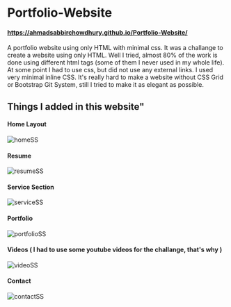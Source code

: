# Portfolio-Website
#### https://ahmadsabbirchowdhury.github.io/Portfolio-Website/

A portfolio website using only HTML with minimal css. It was a challange to create a website using only HTML.
Well I tried, almost 80% of the work is done using different html tags (some of them I never used in my whole life).
At some point I had to use css, but did not use any external links. I used very minimal inline CSS.
It's really hard to make a website without CSS Grid or Bootstrap Git System, still I tried to make it as elegant as possible.

## Things I added in this website"
#### Home Layout
![homeSS](https://user-images.githubusercontent.com/45898995/64630453-f79ad800-d416-11e9-8d7b-1aac71c08829.PNG)

#### Resume
![resumeSS](https://user-images.githubusercontent.com/45898995/64630604-49436280-d417-11e9-9e19-c69880ae6c3b.PNG)

#### Service Section
![serviceSS](https://user-images.githubusercontent.com/45898995/64630658-60825000-d417-11e9-963f-12b59cb481bf.PNG)

#### Portfolio
![portfolioSS](https://user-images.githubusercontent.com/45898995/64630758-958ea280-d417-11e9-9626-7caae9f2816d.PNG)

#### Videos ( I had to use some youtube videos for the challange, that's why )
![videoSS](https://user-images.githubusercontent.com/45898995/64630714-7d1e8800-d417-11e9-9fb1-013180c944ac.PNG)

#### Contact
![contactSS](https://user-images.githubusercontent.com/45898995/64630782-a3442800-d417-11e9-958c-83e3331ec8b1.PNG)


